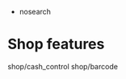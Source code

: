   - nosearch

# Shop features

<div class="toctree" data-titlesonly="">

shop/cash\_control shop/barcode

</div>
